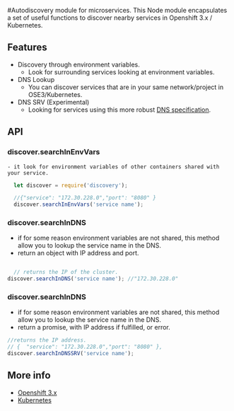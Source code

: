 #Autodiscovery module for microservices.
This Node module encapsulates a set of useful functions to discover nearby services in Openshift 3.x / Kubernetes.

## Features

- Discovery through environment variables.
  - Look for surrounding services looking at environment variables.
- DNS Lookup
  - You can discover services that are in your same network/project in OSE3/Kubernetes.
- DNS SRV (Experimental)
  - Looking for services using this more robust [DNS specification](https://en.wikipedia.org/wiki/SRV_record).

## API
  ### discover.searchInEnvVars
    - it look for environment variables of other containers shared with your service.

```javascript
  let discover = require('discovery');

  //{"service": "172.30.228.0","port": "8080" }
  discover.searchInEnvVars('service name');
```

  ### discover.searchInDNS
  - if for some reason environment variables are not shared, this method allow you to lookup the service name in the DNS.  
  - return an object with IP address and port.

```javascript

  // returns the IP of the cluster.
discover.searchInDNS('service name'); //"172.30.228.0"
```

  ### discover.searchInDNS
  - if for some reason environment variables are not shared, this method allow you to lookup the service name in the DNS.  
  - return a promise, with IP address if fulfilled, or error.

```javascript
//returns the IP address.
// {  "service": "172.30.228.0","port": "8080" },
discover.searchInDNSSRV('service name');  
```

## More info

- [Openshift 3.x](https://docs.openshift.com/enterprise/3.0/getting_started/index.html)
- [Kubernetes](http://kubernetes.io/docs/user-guide/servicesSS)
